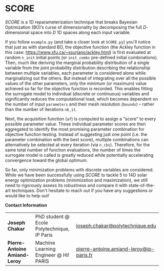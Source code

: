 # SCORE
$SCORE$ is a 1D reparameterization technique that breaks Bayesian Optimization (BO)’s curse of dimensionality by decomposing the full $D$-dimensional space into $D$ 1D spaces along each input variable. 

If you follow `example.py` (and take a closer look at `SCORE.py`) you'll notice that just as with standard BO, the objective function (the Ackley function in this case: https://www.sfu.ca/~ssurjano/ackley.html) is first evaluated at random `n_init` initial points (or `init_combs` pre-defined initial combinations). Then, much like deriving the marginal probability distribution of a single variable from the joint probability distribution describing the relationship between multiple variables, each parameter is considered alone while marginalizing out the others. But instead of integrating over all the possible values of the other parameters, only the minimum (or maximum) value achieved so far for the objective function is recorded. This enables fitting the surrogate model to individual (discrete or continuous) variables and significantly reduces the computational load, which becomes dependent on the number of input `parameters` and their mesh resolution (`bounds`) – rather than the number of iterations `nb_it`. 

Next, the acquisition function (`af`) is computed to assign a "score" to every possible parameter value. These individual parameter scores are then aggregated to identify the most promising parameter combination for objective function testing. Instead of suggesting just one point (i.e. the parameter combination with the best score), multiple combinations can alternatively be selected at every iteration (via `n_cbs`). Therefore, for the same total number of function evaluations, the number of times the surrogate model is called is greatly reduced while potentially accelerating convergence toward the global optimum.

So far, only minimization problems with discrete variables are considered. While we have been successfully using $SCORE$ to tackle 5 to 14D solar energy optimization problems (minimization and maximization), we still need to rigorously assess its robustness and compare it with state-of-the-art techniques. Don't hesitate to reach out if you have any suggestions or would like to help out!

**Contact Information**

|  |                                                                     |  |
| ------ |---------------------------------------------------------------------| ------ |
| **Joseph Chakar** | PhD student @ Ecole Polytechnique, IP Paris | joseph.chakar@polytechnique.edu |
| **Pierre-Antoine Amiand-Leroy** | Machine Learning Engineer @ Hi! PARIS | pierre-antoine.amiand-leroy@ip-paris.fr |
